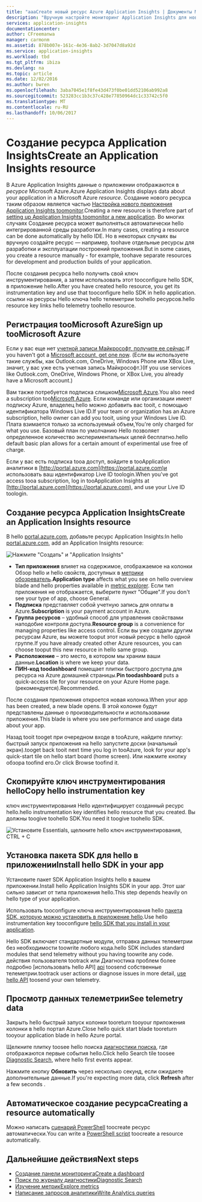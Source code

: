 ```yaml
---
title: "aaaCreate новый ресурс Azure Application Insights | Документы Microsoft"
description: "Вручную настройте мониторинг Application Insights для нового работающего приложения."
services: application-insights
documentationcenter: 
author: CFreemanwa
manager: carmonm
ms.assetid: 878b007e-161c-4e36-8ab2-3d7047d8a92d
ms.service: application-insights
ms.workload: tbd
ms.tgt_pltfrm: ibiza
ms.devlang: na
ms.topic: article
ms.date: 12/02/2016
ms.author: bwren
ms.openlocfilehash: 3aba7045e1f8fe43d473f0be01dd52106ab992a8
ms.sourcegitcommit: 523283cc1b3c37c428e77850964dc1c33742c5f0
ms.translationtype: MT
ms.contentlocale: ru-RU
ms.lasthandoff: 10/06/2017
---
```

# <a name="create-an-application-insights-resource"></a><span data-ttu-id="f0027-103">Создание ресурса Application Insights</span><span class="sxs-lookup"><span data-stu-id="f0027-103">Create an Application Insights resource</span></span>
<span data-ttu-id="f0027-104">В Azure Application Insights данные о приложении отображаются в *ресурсе* Microsoft Azure.</span><span class="sxs-lookup"><span data-stu-id="f0027-104">Azure Application Insights displays data about your application in a Microsoft Azure *resource*.</span></span> <span data-ttu-id="f0027-105">Создание нового ресурса таким образом является частью [Настройка нового приложения Application Insights toomonitor][start].</span><span class="sxs-lookup"><span data-stu-id="f0027-105">Creating a new resource is therefore part of [setting up Application Insights toomonitor a new application][start].</span></span> <span data-ttu-id="f0027-106">Во многих случаях Создание ресурса может выполняться автоматически hello интегрированной среды разработки.</span><span class="sxs-lookup"><span data-stu-id="f0027-106">In many cases, creating a resource can be done automatically by hello IDE.</span></span> <span data-ttu-id="f0027-107">Но в некоторых случаях вы вручную создайте ресурс — например, toohave отдельные ресурсы для разработки и эксплуатации построений приложения.</span><span class="sxs-lookup"><span data-stu-id="f0027-107">But in some cases, you create a resource manually - for example, toohave separate resources for development and production builds of your application.</span></span>

<span data-ttu-id="f0027-108">После создания ресурса hello получить свой ключ инструментирования, а затем использовать этот tooconfigure hello SDK, в приложение hello.</span><span class="sxs-lookup"><span data-stu-id="f0027-108">After you have created hello resource, you get its instrumentation key and use that tooconfigure hello SDK in hello application.</span></span> <span data-ttu-id="f0027-109">ссылки на ресурсы Hello ключа hello телеметрии toohello ресурсов.</span><span class="sxs-lookup"><span data-stu-id="f0027-109">hello resource key links hello telemetry toohello resource.</span></span>

## <a name="sign-up-toomicrosoft-azure"></a><span data-ttu-id="f0027-110">Регистрация tooMicrosoft Azure</span><span class="sxs-lookup"><span data-stu-id="f0027-110">Sign up tooMicrosoft Azure</span></span>
<span data-ttu-id="f0027-111">Если у вас еще нет [учетной записи Майкрософт, получите ее сейчас](http://live.com).</span><span class="sxs-lookup"><span data-stu-id="f0027-111">If you haven't got a [Microsoft account, get one now](http://live.com).</span></span> <span data-ttu-id="f0027-112">(Если вы используете такие службы, как Outlook.com, OneDrive, Windows Phone или XBox Live, значит, у вас уже есть учетная запись Майкрософт.)</span><span class="sxs-lookup"><span data-stu-id="f0027-112">(If you use services like Outlook.com, OneDrive, Windows Phone, or XBox Live, you already have a Microsoft account.)</span></span>

<span data-ttu-id="f0027-113">Вам также потребуется подписка слишком[Microsoft Azure](http://azure.com).</span><span class="sxs-lookup"><span data-stu-id="f0027-113">You also need a subscription too[Microsoft Azure](http://azure.com).</span></span> <span data-ttu-id="f0027-114">Если команде или организации имеет подписку Azure, владелец hello можно добавить вас tooit, с помощью идентификатора Windows Live ID.</span><span class="sxs-lookup"><span data-stu-id="f0027-114">If your team or organization has an Azure subscription, hello owner can add you tooit, using your Windows Live ID.</span></span> <span data-ttu-id="f0027-115">Плата взимается только за используемый объем,</span><span class="sxs-lookup"><span data-stu-id="f0027-115">You're only charged for what you use.</span></span> <span data-ttu-id="f0027-116">Базовый план по умолчанию Hello позволяет определенное количество экспериментальных целей бесплатно.</span><span class="sxs-lookup"><span data-stu-id="f0027-116">hello default basic plan allows for a certain amount of experimental use free of charge.</span></span>

<span data-ttu-id="f0027-117">Если у вас есть подписка tooa доступ, войдите в tooApplication аналитики в [http://portal.azure.com](https://portal.azure.com)и использовать ваш идентификатор Live ID toologin.</span><span class="sxs-lookup"><span data-stu-id="f0027-117">When you've got access tooa subscription, log in tooApplication Insights at [http://portal.azure.com](https://portal.azure.com), and use your Live ID toologin.</span></span>

## <a name="create-an-application-insights-resource"></a><span data-ttu-id="f0027-118">Создание ресурса Application Insights</span><span class="sxs-lookup"><span data-stu-id="f0027-118">Create an Application Insights resource</span></span>
<span data-ttu-id="f0027-119">В hello [portal.azure.com](https://portal.azure.com), добавьте ресурс Application Insights:</span><span class="sxs-lookup"><span data-stu-id="f0027-119">In hello [portal.azure.com](https://portal.azure.com), add an Application Insights resource:</span></span>

![Нажмите "Создать" и "Application Insights"](./media/app-insights-create-new-resource/01-new.png)

* <span data-ttu-id="f0027-121">**Тип приложения** влияет на содержимое, отображаемое на колонки Обзор hello и hello свойств, доступных в [метрики обозреватель][metrics].</span><span class="sxs-lookup"><span data-stu-id="f0027-121">**Application type** affects what you see on hello overview blade and hello properties available in [metric explorer][metrics].</span></span> <span data-ttu-id="f0027-122">Если тип приложения не отображается, выберите пункт "Общие".</span><span class="sxs-lookup"><span data-stu-id="f0027-122">If you don't see your type of app, choose General.</span></span>
* <span data-ttu-id="f0027-123">**Подписка** представляет собой учетную запись для оплаты в Azure.</span><span class="sxs-lookup"><span data-stu-id="f0027-123">**Subscription** is your payment account in Azure.</span></span>
* <span data-ttu-id="f0027-124">**Группа ресурсов** – удобный способ для управления свойствами наподобие контроля доступа.</span><span class="sxs-lookup"><span data-stu-id="f0027-124">**Resource group** is a convenience for managing properties like access control.</span></span> <span data-ttu-id="f0027-125">Если вы уже создали другим ресурсам Azure, вы можете tooput этот новый ресурс в hello одной группе.</span><span class="sxs-lookup"><span data-stu-id="f0027-125">If you have already created other Azure resources, you can choose tooput this new resource in hello same group.</span></span>
* <span data-ttu-id="f0027-126">**Расположение** – это место, в котором мы храним ваши данные.</span><span class="sxs-lookup"><span data-stu-id="f0027-126">**Location** is where we keep your data.</span></span>
* <span data-ttu-id="f0027-127">**ПИН-код toodashboard** помещает плитки быстрого доступа для ресурса на Azure домашней страницы.</span><span class="sxs-lookup"><span data-stu-id="f0027-127">**Pin toodashboard** puts a quick-access tile for your resource on your Azure Home page.</span></span> <span data-ttu-id="f0027-128">(рекомендуется).</span><span class="sxs-lookup"><span data-stu-id="f0027-128">Recommended.</span></span>

<span data-ttu-id="f0027-129">После создания приложения откроется новая колонка.</span><span class="sxs-lookup"><span data-stu-id="f0027-129">When your app has been created, a new blade opens.</span></span> <span data-ttu-id="f0027-130">В этой колонке будут представлены данные о производительности и использовании приложения.</span><span class="sxs-lookup"><span data-stu-id="f0027-130">This blade is where you see performance and usage data about your app.</span></span> 

<span data-ttu-id="f0027-131">Назад tooit tooget при очередном входе в tooAzure, найдите плитку: быстрый запуск приложения на hello запустите доски (начальный экран).</span><span class="sxs-lookup"><span data-stu-id="f0027-131">tooget back tooit next time you log in tooAzure, look for your app's quick-start tile on hello start board (home screen).</span></span> <span data-ttu-id="f0027-132">Или нажмите кнопку обзора toofind его.</span><span class="sxs-lookup"><span data-stu-id="f0027-132">Or click Browse toofind it.</span></span>

## <a name="copy-hello-instrumentation-key"></a><span data-ttu-id="f0027-133">Скопируйте ключ инструментирования hello</span><span class="sxs-lookup"><span data-stu-id="f0027-133">Copy hello instrumentation key</span></span>
<span data-ttu-id="f0027-134">ключ инструментирования Hello идентифицирует созданный ресурс hello.</span><span class="sxs-lookup"><span data-stu-id="f0027-134">hello instrumentation key identifies hello resource that you created.</span></span> <span data-ttu-id="f0027-135">Вы должны toogive toohello SDK.</span><span class="sxs-lookup"><span data-stu-id="f0027-135">You need it toogive toohello SDK.</span></span>

![Установите Essentials, щелкните hello ключ инструментирования, CTRL + C](./media/app-insights-create-new-resource/02-props.png)

## <a name="install-hello-sdk-in-your-app"></a><span data-ttu-id="f0027-137">Установка пакета SDK для hello в приложении</span><span class="sxs-lookup"><span data-stu-id="f0027-137">Install hello SDK in your app</span></span>
<span data-ttu-id="f0027-138">Установите пакет SDK Application Insights hello в вашем приложении.</span><span class="sxs-lookup"><span data-stu-id="f0027-138">Install hello Application Insights SDK in your app.</span></span> <span data-ttu-id="f0027-139">Этот шаг сильно зависит от типа приложения hello.</span><span class="sxs-lookup"><span data-stu-id="f0027-139">This step depends heavily on hello type of your application.</span></span> 

<span data-ttu-id="f0027-140">Использовать tooconfigure ключа инструментирования hello [пакета SDK, которую можно установить в приложение hello][start].</span><span class="sxs-lookup"><span data-stu-id="f0027-140">Use hello instrumentation key tooconfigure [hello SDK that you install in your application][start].</span></span>

<span data-ttu-id="f0027-141">Hello SDK включает стандартные модули, отправка данных телеметрии без необходимости toowrite любого кода.</span><span class="sxs-lookup"><span data-stu-id="f0027-141">hello SDK includes standard modules that send telemetry without you having toowrite any code.</span></span> <span data-ttu-id="f0027-142">действия пользователя tootrack или Диагностика проблем более подробно [использовать hello API] [ api] toosend собственные телеметрии.</span><span class="sxs-lookup"><span data-stu-id="f0027-142">tootrack user actions or diagnose issues in more detail, [use hello API][api] toosend your own telemetry.</span></span>

## <span data-ttu-id="f0027-143"><a name="monitor"></a>Просмотр данных телеметрии</span><span class="sxs-lookup"><span data-stu-id="f0027-143"><a name="monitor"></a>See telemetry data</span></span>
<span data-ttu-id="f0027-144">Закрыть hello быстрый запуск колонки tooreturn tooyour приложения колонки в hello портал Azure.</span><span class="sxs-lookup"><span data-stu-id="f0027-144">Close hello quick start blade tooreturn tooyour application blade in hello Azure portal.</span></span>

<span data-ttu-id="f0027-145">Щелкните плитку toosee hello поиска [диагностики поиска][diagnostic], где отображаются первые события hello.</span><span class="sxs-lookup"><span data-stu-id="f0027-145">Click hello Search tile toosee [Diagnostic Search][diagnostic], where hello first events appear.</span></span> 

<span data-ttu-id="f0027-146">Нажмите кнопку **Обновить** через несколько секунд, если ожидаете дополнительные данные.</span><span class="sxs-lookup"><span data-stu-id="f0027-146">If you're expecting more data, click **Refresh** after a few seconds  .</span></span>

## <a name="creating-a-resource-automatically"></a><span data-ttu-id="f0027-147">Автоматическое создание ресурса</span><span class="sxs-lookup"><span data-stu-id="f0027-147">Creating a resource automatically</span></span>
<span data-ttu-id="f0027-148">Можно написать [сценарий PowerShell](app-insights-powershell.md) toocreate ресурс автоматически.</span><span class="sxs-lookup"><span data-stu-id="f0027-148">You can write a [PowerShell script](app-insights-powershell.md) toocreate a resource automatically.</span></span>

## <a name="next-steps"></a><span data-ttu-id="f0027-149">Дальнейшие действия</span><span class="sxs-lookup"><span data-stu-id="f0027-149">Next steps</span></span>
* [<span data-ttu-id="f0027-150">Создание панели мониторинга</span><span class="sxs-lookup"><span data-stu-id="f0027-150">Create a dashboard</span></span>](app-insights-dashboards.md)
* [<span data-ttu-id="f0027-151">Поиск по журналу диагностики</span><span class="sxs-lookup"><span data-stu-id="f0027-151">Diagnostic Search</span></span>](app-insights-diagnostic-search.md)
* [<span data-ttu-id="f0027-152">Изучение метрик</span><span class="sxs-lookup"><span data-stu-id="f0027-152">Explore metrics</span></span>](app-insights-metrics-explorer.md)
* [<span data-ttu-id="f0027-153">Написание запросов аналитики</span><span class="sxs-lookup"><span data-stu-id="f0027-153">Write Analytics queries</span></span>](app-insights-analytics.md)

<!--Link references-->

[api]: app-insights-api-custom-events-metrics.md
[diagnostic]: app-insights-diagnostic-search.md
[metrics]: app-insights-metrics-explorer.md
[start]: app-insights-overview.md

